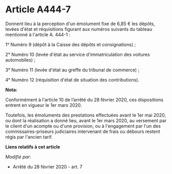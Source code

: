 # Article A444-7

Donnent lieu à la perception d'un émolument fixe de 6,85 € les dépôts, levées d'état et réquisitions figurant aux numéros
suivants du tableau mentionné à l'article A. 444-1 :

1° Numéro 9 (dépôt à la Caisse des dépôts et consignations) ;

2° Numéro 10 (levée d'état au service d'immatriculation des voitures automobiles) ;

3° Numéro 11 (levée d'état au greffe du tribunal de commerce) ;

4° Numéro 12 (réquisition d'état de situation des contributions).

**Nota:**

Conformément à l'article 10 de l’arrêté du 28 février 2020, ces dispositions entrent en vigueur le 1er mars 2020.

Toutefois, les émoluments des prestations effectuées avant le 1er mai 2020, ou dont la réalisation a donné lieu, avant le 1er
mars 2020, au versement par le client d'un acompte ou d'une provision, ou à l'engagement par l'un des commissaires-priseurs
judiciaires intervenant de frais ou débours restent régis par l'ancien tarif.

**Liens relatifs à cet article**

_Modifié par_:

  - Arrêté du 28 février 2020 - art. 7
